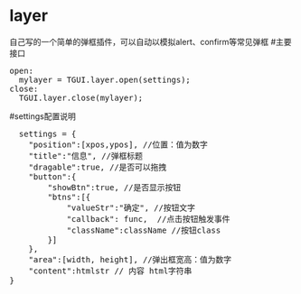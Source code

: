 # layer
自己写的一个简单的弹框插件，可以自动以模拟alert、confirm等常见弹框
#主要接口
<pre>
open:
  mylayer = TGUI.layer.open(settings);
close:
  TGUI.layer.close(mylayer);
</pre>
#settings配置说明
<pre>
  settings = {
    "position":[xpos,ypos], //位置：值为数字
    "title":"信息", //弹框标题
    "dragable":true, //是否可以拖拽
    "button":{
        "showBtn":true, //是否显示按钮
        "btns":[{
            "valueStr":"确定", //按钮文字
            "callback": func,  //点击按钮触发事件
            "className":className //按钮class
        }]
    },
    "area":[width, height], //弹出框宽高：值为数字
    "content":htmlstr // 内容 html字符串
}
</pre>
